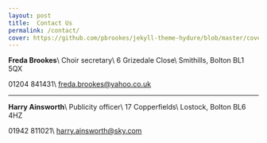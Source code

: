```yaml
---
layout: post
title:  Contact Us
permalink: /contact/
cover: https://github.com/pbrookes/jekyll-theme-hydure/blob/master/cover.jpg?raw=true
---
```

**Freda Brookes**\\
Choir secretary\\
6 Grizedale Close\\
Smithills, Bolton BL1 5QX

<i class="fas fa-phone"></i> 01204 841431\\
<i class="fas fa-envelope"></i> [freda.brookes@yahoo.co.uk](mailto:freda.brookes@yahoo.co.uk)

<hr>

**Harry Ainsworth**\\
Publicity officer\\
17 Copperfields\\
Lostock, Bolton BL6 4HZ

<i class="fas fa-phone"></i>  01942 811021\\
<i class="fas fa-envelope"></i>  [harry.ainsworth@sky.com](mailto:harry.ainsworth@sky.com)
